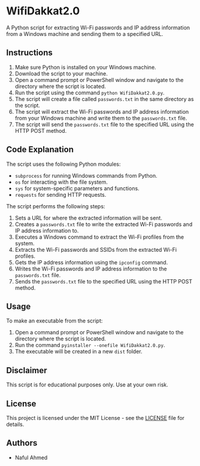 </head>
<body>
	<h1>WifiDakkat2.0</h1>
	<p>A Python script for extracting Wi-Fi passwords and IP address information from a Windows machine and sending them to a specified URL.</p>
	<h2>Instructions</h2>
<ol>
	<li>Make sure Python is installed on your Windows machine.</li>
	<li>Download the script to your machine.</li>
	<li>Open a command prompt or PowerShell window and navigate to the directory where the script is located.</li>
	<li>Run the script using the command <code>python WifiDakkat2.0.py</code>.</li>
	<li>The script will create a file called <code>passwords.txt</code> in the same directory as the script.</li>
	<li>The script will extract the Wi-Fi passwords and IP address information from your Windows machine and write them to the <code>passwords.txt</code> file.</li>
	<li>The script will send the <code>passwords.txt</code> file to the specified URL using the HTTP POST method.</li>
</ol>

<h2>Code Explanation</h2>
<p>The script uses the following Python modules:</p>
<ul>
	<li><code>subprocess</code> for running Windows commands from Python.</li>
	<li><code>os</code> for interacting with the file system.</li>
	<li><code>sys</code> for system-specific parameters and functions.</li>
	<li><code>requests</code> for sending HTTP requests.</li>
</ul>

<p>The script performs the following steps:</p>
<ol>
	<li>Sets a URL for where the extracted information will be sent.</li>
	<li>Creates a <code>passwords.txt</code> file to write the extracted Wi-Fi passwords and IP address information to.</li>
	<li>Executes a Windows command to extract the Wi-Fi profiles from the system.</li>
	<li>Extracts the Wi-Fi passwords and SSIDs from the extracted Wi-Fi profiles.</li>
	<li>Gets the IP address information using the <code>ipconfig</code> command.</li>
	<li>Writes the Wi-Fi passwords and IP address information to the <code>passwords.txt</code> file.</li>
	<li>Sends the <code>passwords.txt</code> file to the specified URL using the HTTP POST method.</li>
</ol>

<h2>Usage</h2>
<p>To make an executable from the script:</p>
<ol>
	<li>Open a command prompt or PowerShell window and navigate to the directory where the script is located.</li>
	<li>Run the command <code>pyinstaller --onefile WifiDakkat2.0.py</code>.</li>
	<li>The executable will be created in a new <code>dist</code> folder.</li>
</ol>

<h2>Disclaimer</h2>
<p>This script is for educational purposes only. Use at your own risk.</p>

<h2>License</h2>
<p>This project is licensed under the MIT License - see the <a href="https://github.com/username/WifiDakkat2.0/blob/main/LICENSE">LICENSE</a> file for details.</p>

<h2>Authors</h2>
<ul>
	<li>Naful Ahmed</li>
